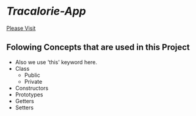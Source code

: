 # _Tracalorie-App_

[Please Visit](https://trayourcalorie.netlify.app/)


## Folowing Concepts that are used in this Project

- Also we use 'this' keyword here.
- Class
  - Public
  - Private
- Constructors
- Prototypes
- Getters
- Setters
